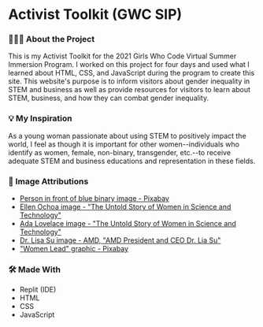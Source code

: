 # Activist Toolkit (GWC SIP)

### 👩🏽‍💻 About the Project
This is my Activist Toolkit for the 2021 Girls Who Code Virtual Summer Immersion Program. I worked on this project for four days and used what I learned about HTML, CSS, and JavaScript during the program to create this site. This website's purpose is to inform visitors about gender inequality in STEM and business as well as provide resources for visitors to learn about STEM, business, and how they can combat gender inequality.

### 💡 My Inspiration
As a young woman passionate about using STEM to positively impact the world, I feel as though it is important for other women--individuals who identify as women, female, non-binary, transgender, etc.--to receive adequate STEM and business educations and representation in these fields.

### 📸 Image Attributions
- [Person in front of blue binary image - Pixabay](https://cdn.pixabay.com/photo/2016/04/13/19/20/binary-1327493_960_720.jpg)
- [Ellen Ochoa image - "The Untold Story of Women in Science and Technology"](https://obamawhitehouse.archives.gov/sites/default/files/image/nsf_ellenochoa_square.jpg)
- [Ada Lovelace image - "The Untold Story of Women in Science and Technology"](https://obamawhitehouse.archives.gov/sites/default/files/women-in-stem/ada-lovelace.jpg)
- [Dr. Lisa Su image - AMD, "AMD President and CEO Dr. Lia Su"](https://www.amd.com/system/files/101969-amd-executive-lisa-su-formal-1260x709.jpg)
- ["Women Lead" graphic - Pixabay](https://cdn.pixabay.com/photo/2014/09/20/09/23/businesswoman-453487_960_720.jpg)

### 🛠 Made With
- Replit (IDE)
- HTML
- CSS
- JavaScript
